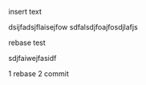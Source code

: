 
insert text

dsijfadsjflaisejfow
sdfalsdjfoajfosdjlafjs

rebase test


sdjfaiwejfasidf

1 rebase 2 commit 
